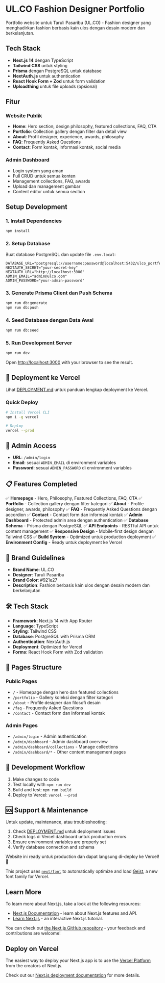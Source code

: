 # UL.CO Fashion Designer Portfolio

Portfolio website untuk Taruli Pasaribu (UL.CO) - Fashion designer yang menghadirkan fashion berbasis kain ulos dengan desain modern dan berkelanjutan.

## Tech Stack

- **Next.js 14** dengan TypeScript
- **Tailwind CSS** untuk styling
- **Prisma** dengan PostgreSQL untuk database
- **NextAuth.js** untuk authentication
- **React Hook Form + Zod** untuk form validation
- **Uploadthing** untuk file uploads (opsional)

## Fitur

### Website Publik

- **Home**: Hero section, design philosophy, featured collections, FAQ, CTA
- **Portfolio**: Collection gallery dengan filter dan detail view
- **About**: Profil designer, experience, awards, philosophy
- **FAQ**: Frequently Asked Questions
- **Contact**: Form kontak, informasi kontak, social media

### Admin Dashboard

- Login system yang aman
- Full CRUD untuk semua konten
- Management collections, FAQ, awards
- Upload dan management gambar
- Content editor untuk semua section

## Setup Development

### 1. Install Dependencies

```bash
npm install
```

### 2. Setup Database

Buat database PostgreSQL dan update file `.env.local`:

```env
DATABASE_URL="postgresql://username:password@localhost:5432/ulco_portfolio"
NEXTAUTH_SECRET="your-secret-key"
NEXTAUTH_URL="http://localhost:3000"
ADMIN_EMAIL="admin@ulco.com"
ADMIN_PASSWORD="your-admin-password"
```

### 3. Generate Prisma Client dan Push Schema

```bash
npm run db:generate
npm run db:push
```

### 4. Seed Database dengan Data Awal

```bash
npm run db:seed
```

### 5. Run Development Server

```bash
npm run dev
```

Open [http://localhost:3000](http://localhost:3000) with your browser to see the result.

## 🚀 Deployment ke Vercel

Lihat [DEPLOYMENT.md](./DEPLOYMENT.md) untuk panduan lengkap deployment ke Vercel.

### Quick Deploy

```bash
# Install Vercel CLI
npm i -g vercel

# Deploy
vercel --prod
```

## 🔑 Admin Access

- **URL**: `/admin/login`
- **Email**: sesuai `ADMIN_EMAIL` di environment variables
- **Password**: sesuai `ADMIN_PASSWORD` di environment variables

## 📋 Features Completed

✅ **Homepage** - Hero, Philosophy, Featured Collections, FAQ, CTA
✅ **Portfolio** - Collection gallery dengan filter kategori
✅ **About** - Profile designer, awards, philosophy
✅ **FAQ** - Frequently Asked Questions dengan accordion
✅ **Contact** - Contact form dan informasi kontak
✅ **Admin Dashboard** - Protected admin area dengan authentication
✅ **Database Schema** - Prisma dengan PostgreSQL
✅ **API Endpoints** - RESTful API untuk content management
✅ **Responsive Design** - Mobile-first design dengan Tailwind CSS
✅ **Build System** - Optimized untuk production deployment
✅ **Environment Config** - Ready untuk deployment ke Vercel

## 🎨 Brand Guidelines

- **Brand Name**: UL.CO
- **Designer**: Taruli Pasaribu
- **Brand Color**: #921e27
- **Description**: Fashion berbasis kain ulos dengan desain modern dan berkelanjutan

## 🛠️ Tech Stack

- **Framework**: Next.js 14 with App Router
- **Language**: TypeScript
- **Styling**: Tailwind CSS
- **Database**: PostgreSQL with Prisma ORM
- **Authentication**: NextAuth.js
- **Deployment**: Optimized for Vercel
- **Forms**: React Hook Form with Zod validation

## 📱 Pages Structure

### Public Pages

- `/` - Homepage dengan hero dan featured collections
- `/portfolio` - Gallery koleksi dengan filter kategori
- `/about` - Profile designer dan filosofi desain
- `/faq` - Frequently Asked Questions
- `/contact` - Contact form dan informasi kontak

### Admin Pages

- `/admin/login` - Admin authentication
- `/admin/dashboard` - Admin dashboard overview
- `/admin/dashboard/collections` - Manage collections
- `/admin/dashboard/*` - Other content management pages

## 🔄 Development Workflow

1. Make changes to code
2. Test locally with `npm run dev`
3. Build and test: `npm run build`
4. Deploy to Vercel: `vercel --prod`

## 🆘 Support & Maintenance

Untuk update, maintenance, atau troubleshooting:

1. Check [DEPLOYMENT.md](./DEPLOYMENT.md) untuk deployment issues
2. Check logs di Vercel dashboard untuk production errors
3. Ensure environment variables are properly set
4. Verify database connection and schema

Website ini ready untuk production dan dapat langsung di-deploy ke Vercel! 🎉

This project uses [`next/font`](https://nextjs.org/docs/app/building-your-application/optimizing/fonts) to automatically optimize and load [Geist](https://vercel.com/font), a new font family for Vercel.

## Learn More

To learn more about Next.js, take a look at the following resources:

- [Next.js Documentation](https://nextjs.org/docs) - learn about Next.js features and API.
- [Learn Next.js](https://nextjs.org/learn) - an interactive Next.js tutorial.

You can check out [the Next.js GitHub repository](https://github.com/vercel/next.js) - your feedback and contributions are welcome!

## Deploy on Vercel

The easiest way to deploy your Next.js app is to use the [Vercel Platform](https://vercel.com/new?utm_medium=default-template&filter=next.js&utm_source=create-next-app&utm_campaign=create-next-app-readme) from the creators of Next.js.

Check out our [Next.js deployment documentation](https://nextjs.org/docs/app/building-your-application/deploying) for more details.
